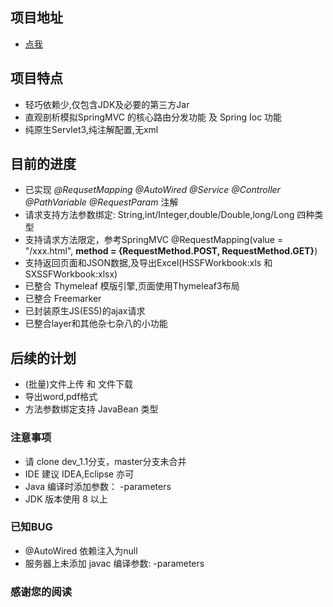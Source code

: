 ## 项目地址
- [点我](http://154.8.157.185/点击进入)

## 项目特点
- 轻巧依赖少,仅包含JDK及必要的第三方Jar
- 直观剖析模拟SpringMVC 的核心路由分发功能 及 Spring Ioc 功能
- 纯原生Servlet3,纯注解配置,无xml

## 目前的进度
- 已实现 *@RequsetMapping @AutoWired @Service @Controller @PathVariable @RequestParam* 注解
- 请求支持方法参数绑定: String,int/Integer,double/Double,long/Long 四种类型
- 支持请求方法限定，参考SpringMVC @RequestMapping(value = "/xxx.html", **method = {RequestMethod.POST, RequestMethod.GET}**)
- 支持返回页面和JSON数据,及导出Excel(HSSFWorkbook:xls 和 SXSSFWorkbook:xlsx)
- 已整合 Thymeleaf 模版引擎,页面使用Thymeleaf3布局
- 已整合 Freemarker
- 已封装原生JS(ES5)的ajax请求
- 已整合layer和其他杂七杂八的小功能

## 后续的计划
- (批量)文件上传 和 文件下载
- 导出word,pdf格式
- 方法参数绑定支持 JavaBean 类型

### 注意事项
- 请 clone dev_1.1分支，master分支未合并
- IDE 建议 IDEA,Eclipse 亦可
- Java 编译时添加参数： -parameters
- JDK 版本使用 8 以上

### 已知BUG
- @AutoWired 依赖注入为null
- 服务器上未添加 javac 编译参数: -parameters

### 感谢您的阅读
